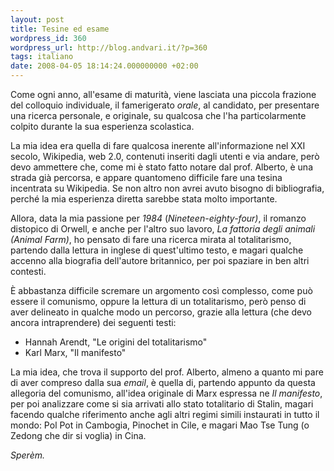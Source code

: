 ```yaml
---
layout: post
title: Tesine ed esame
wordpress_id: 360
wordpress_url: http://blog.andvari.it/?p=360
tags: italiano
date: 2008-04-05 18:14:24.000000000 +02:00
---
```

Come ogni anno, all'esame di maturità, viene lasciata una piccola frazione del colloquio individuale, il famerigerato <em>orale</em>, al candidato, per presentare una ricerca personale, e originale, su qualcosa che l'ha particolarmente colpito durante la sua esperienza scolastica.

La mia idea era quella di fare qualcosa inerente all'informazione nel XXI secolo, Wikipedia, web 2.0, contenuti inseriti dagli utenti e via andare, però devo ammettere che, come mi è stato fatto notare dal prof. Alberto, è una strada già percorsa, e appare quantomeno difficile fare una tesina incentrata su Wikipedia. Se non altro non avrei avuto bisogno di bibliografia, perché la mia esperienza diretta sarebbe stata molto importante.

Allora, data la mia passione per <em>1984</em> (<em>Nineteen-eighty-four)</em>, il romanzo distopico di Orwell, e anche per l'altro suo lavoro, <em>La fattoria degli animali (Animal Farm)</em>, ho pensato di fare una ricerca mirata al totalitarismo, partendo dalla lettura in inglese di quest'ultimo testo, e magari qualche accenno alla biografia dell'autore britannico, per poi spaziare in ben altri contesti.

È abbastanza difficile scremare un argomento così complesso, come può essere il comunismo, oppure la lettura di un totalitarismo, però penso di aver delineato in qualche modo un percorso, grazie alla lettura (che devo ancora intraprendere) dei seguenti testi:
<ul>
	<li>Hannah Arendt, "Le origini del totalitarismo"</li>
	<li>Karl Marx, "Il manifesto"</li>
</ul>
La mia idea, che trova il supporto del prof. Alberto, almeno a quanto mi pare di aver compreso dalla sua <em>email</em>, è quella di, partendo appunto da questa allegoria del comunismo, all'idea originale di Marx espressa ne <em>Il manifesto</em>, per poi analizzare come si sia arrivati allo stato totalitario di Stalin, magari facendo qualche riferimento anche agli altri regimi simili instaurati in tutto il mondo: Pol Pot in Cambogia, Pinochet in Cile, e magari Mao Tse Tung (o Zedong che dir si voglia) in Cina.

<em>Sperèm.</em>
